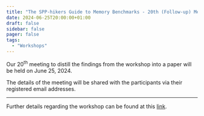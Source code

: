 ```yaml
---
title: "The SPP-hikers Guide to Memory Benchmarks - 20th (Follow-up) Meeting"
date: 2024-06-25T20:00:00+01:00
draft: false
sidebar: false
pager: false
tags:
  - "Workshops"
---
```


Our 20<sup>th</sup> meeting to distill the findings from the workshop into a paper will be held on June 25, 2024.

The details of the meeting will be shared with the participants via their registered email addresses.

---

Further details regarding the workshop can be found at this [link](/posts/mini-workshop_2023).
